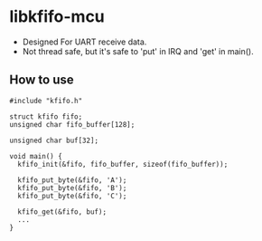 # libkfifo-mcu
* Designed For UART receive data.
* Not thread safe, but it's safe to 'put' in IRQ and 'get' in main().

## How to use
```
#include "kfifo.h"

struct kfifo fifo;
unsigned char fifo_buffer[128];

unsigned char buf[32];

void main() {
  kfifo_init(&fifo, fifo_buffer, sizeof(fifo_buffer));

  kfifo_put_byte(&fifo, 'A');
  kfifo_put_byte(&fifo, 'B');
  kfifo_put_byte(&fifo, 'C');
  
  kfifo_get(&fifo, buf);
  ...
}
```
